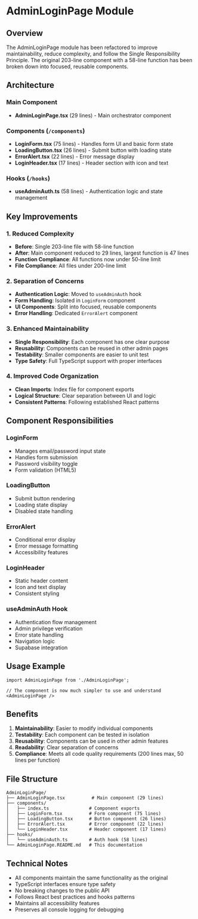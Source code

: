 # AdminLoginPage Module

## Overview
The AdminLoginPage module has been refactored to improve maintainability, reduce complexity, and follow the Single Responsibility Principle. The original 203-line component with a 58-line function has been broken down into focused, reusable components.

## Architecture

### Main Component
- **AdminLoginPage.tsx** (29 lines) - Main orchestrator component

### Components (`/components`)
- **LoginForm.tsx** (75 lines) - Handles form UI and basic form state
- **LoadingButton.tsx** (26 lines) - Submit button with loading state
- **ErrorAlert.tsx** (22 lines) - Error message display
- **LoginHeader.tsx** (17 lines) - Header section with icon and text

### Hooks (`/hooks`)
- **useAdminAuth.ts** (58 lines) - Authentication logic and state management

## Key Improvements

### 1. Reduced Complexity
- **Before**: Single 203-line file with 58-line function
- **After**: Main component reduced to 29 lines, largest function is 47 lines
- **Function Compliance**: All functions now under 50-line limit
- **File Compliance**: All files under 200-line limit

### 2. Separation of Concerns
- **Authentication Logic**: Moved to `useAdminAuth` hook
- **Form Handling**: Isolated in `LoginForm` component
- **UI Components**: Split into focused, reusable components
- **Error Handling**: Dedicated `ErrorAlert` component

### 3. Enhanced Maintainability
- **Single Responsibility**: Each component has one clear purpose
- **Reusability**: Components can be reused in other admin pages
- **Testability**: Smaller components are easier to unit test
- **Type Safety**: Full TypeScript support with proper interfaces

### 4. Improved Code Organization
- **Clean Imports**: Index file for component exports
- **Logical Structure**: Clear separation between UI and logic
- **Consistent Patterns**: Following established React patterns

## Component Responsibilities

### LoginForm
- Manages email/password input state
- Handles form submission
- Password visibility toggle
- Form validation (HTML5)

### LoadingButton
- Submit button rendering
- Loading state display
- Disabled state handling

### ErrorAlert
- Conditional error display
- Error message formatting
- Accessibility features

### LoginHeader
- Static header content
- Icon and text display
- Consistent styling

### useAdminAuth Hook
- Authentication flow management
- Admin privilege verification
- Error state handling
- Navigation logic
- Supabase integration

## Usage Example

```tsx
import AdminLoginPage from './AdminLoginPage';

// The component is now much simpler to use and understand
<AdminLoginPage />
```

## Benefits

1. **Maintainability**: Easier to modify individual components
2. **Testability**: Each component can be tested in isolation
3. **Reusability**: Components can be used in other admin features
4. **Readability**: Clear separation of concerns
5. **Compliance**: Meets all code quality requirements (200 lines max, 50 lines per function)

## File Structure
```
AdminLoginPage/
├── AdminLoginPage.tsx          # Main component (29 lines)
├── components/
│   ├── index.ts               # Component exports
│   ├── LoginForm.tsx          # Form component (75 lines)
│   ├── LoadingButton.tsx      # Button component (26 lines)
│   ├── ErrorAlert.tsx         # Error component (22 lines)
│   └── LoginHeader.tsx        # Header component (17 lines)
├── hooks/
│   └── useAdminAuth.ts        # Auth hook (58 lines)
└── AdminLoginPage.README.md   # This documentation
```

## Technical Notes

- All components maintain the same functionality as the original
- TypeScript interfaces ensure type safety
- No breaking changes to the public API
- Follows React best practices and hooks patterns
- Maintains all accessibility features
- Preserves all console logging for debugging 